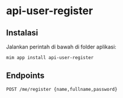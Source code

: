 # api-user-register

## Instalasi

Jalankan perintah di bawah di folder aplikasi:

```
mim app install api-user-register
```

## Endpoints

`POST /me/register {name,fullname,password}`